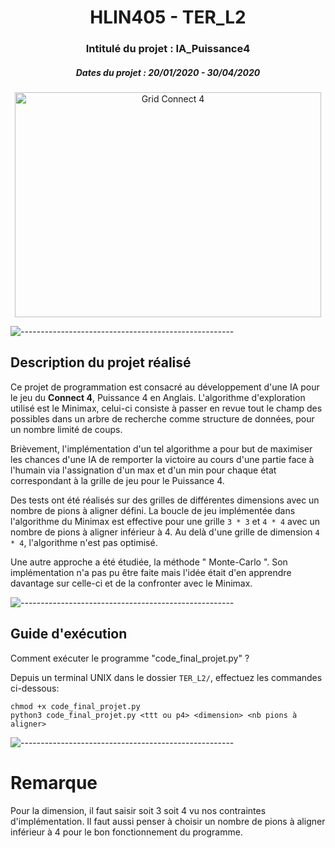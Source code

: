 <h1 align="center"> HLIN405 - TER_L2 </h1>
<h3 align="center"> Intitulé du projet : IA_Puissance4 </h3>
<h5 align="center"> Dates du projet : 20/01/2020 - 30/04/2020 </h5>
<p align="center"> 
  <img src="https://t3.ftcdn.net/jpg/04/89/21/50/360_F_489215004_9VeZIQslLZkMdqgiXAOiQCPqG9rQiYMV.jpg" alt="Grid Connect 4" height="360" width="490">
</p>


![-----------------------------------------------------](https://raw.githubusercontent.com/andreasbm/readme/master/assets/lines/colored.png)


## Description du projet réalisé 

Ce projet de programmation est consacré au développement d'une IA pour le jeu du **Connect 4**, Puissance 4 en Anglais. 
L'algorithme d'exploration utilisé est le Minimax, celui-ci consiste à passer en revue tout le champ des possibles dans un arbre de recherche comme structure de données, pour un nombre limité de coups.

Brièvement, l'implémentation d'un tel algorithme a pour but de maximiser les chances d'une IA de remporter la victoire au cours d'une partie face à l'humain
via l'assignation d'un max et d'un min pour chaque état correspondant à la grille de jeu pour le Puissance 4.

Des tests ont été réalisés sur des grilles de différentes dimensions avec un nombre de pions à aligner défini. La boucle de jeu implémentée dans l'algorithme du Minimax est effective pour une grille `3 * 3` et `4 * 4` avec un nombre de pions à aligner inférieur à 4. Au delà d'une grille de dimension `4 * 4`, l'algorithme n'est pas optimisé.

Une autre approche a été étudiée, la méthode " Monte-Carlo ". Son implémentation n'a pas pu être faite mais l'idée était d'en apprendre davantage sur celle-ci et de la confronter avec le Minimax.

![-----------------------------------------------------](https://raw.githubusercontent.com/andreasbm/readme/master/assets/lines/colored.png)


## Guide d'exécution 

Comment exécuter le programme "code_final_projet.py" ?

Depuis un terminal UNIX dans le dossier `TER_L2/`, effectuez les commandes ci-dessous:

```
chmod +x code_final_projet.py
python3 code_final_projet.py <ttt ou p4> <dimension> <nb pions à aligner>

```

![-----------------------------------------------------](https://raw.githubusercontent.com/andreasbm/readme/master/assets/lines/colored.png)

# Remarque 
Pour la dimension, il faut saisir soit 3 soit 4 vu nos contraintes d'implémentation.
Il faut aussi penser à choisir un nombre de pions à aligner inférieur à 4 pour le bon fonctionnement du programme.

